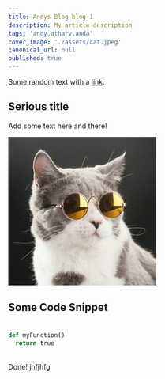 ```yaml
---
title: Andys Blog blog-1
description: My article description
tags: 'andy,atharv,anda'
cover_image: './assets/cat.jpeg'
canonical_url: null
published: true
---
```

Some random text with a [link](https://code.visualstudio.com).

## Serious title

Add some text here and there!

![and some pictures too](./assets/cat.jpeg)

## Some Code Snippet

```python

def myFunction()
  return true
  
```
Done!
jhfjhfg
